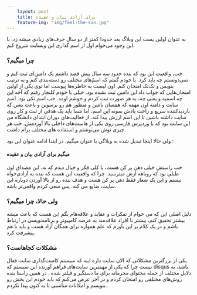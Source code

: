 ```yaml
---
    layout: post
    title: برای آزادی بیان و عقیده
    feature-img: "img/feel-the-sun.jpg"
---
```

به عنوان اولین پست این وبلاگ بعد حدودا کمتر از دو سال حرف‌های زیادی میشه زد، با این وجود می‌خوام اول از اسم گذاری این وبسایت شروع کنم. 

### چرا میگیم؟

خب،‌ واقعیت این بود که بنده حدود سه سال پیش قصد داشتم یک دامین‌ای ثبت کنم و نمی‌دونستم چه باید کرد. با خودم گفتم که اسم‌ّهای مختلف رو دسته‌بندی کنم و به ترتیب بنویس و تک‌تک امتحان کنم. اون لیست به خاطره‌ها پیوست اما توی یکی از اولین امتحان‌هایی که جواب داد این دامین ثبت نشده بود. خیلی با خودم کلنجار رفتم که آخه این چه اسمیه و یعنی چه، به هر صورت ثبت کردم و خوشم اومد. خب اسم تکی بود. اسم سایت و دامنه اون مهمه که همسان باشن و منظور هم رو برسونن و باعث بشن که بازدیدکننده سریع و راحت یادش بمونه این اسم، اما شما باید یک هدفی از ثبت و کار روی سایت داشته باشین تا این اسم ارزش پیدا کنه.
از فعالیت‌های دوران ابتدای دانشگاه من این سایت بود که با وردپرس فارسی روی یکی از هاست‌های داخلی بالا آوردمش. خب هر چیزی توش می‌نوشتم و استفاده های مختلف برام داشت.

ولی حالا اینجا تبدیل شده به وبلاگی با عنوان میگیم،‌ در ابتدا ادامه عنوان این بود : 

#### میگیم برای آزادی بیان و عقیده

خب راستش خیلی دهن پر کن هست، با کلی فکر و خیال دیدم که نه. این مصداق اون طبلی بود که روباهه ازش میترسید. 
چرا که واقعیت این هست که بنده یه آزادی‌خواه نیستم و این یک شعار فقط دهن پر کن هست و هدف بنده رو از بالا آوردن دوباره این سایت،‌ ضایع می کنه. پس سعی کردم واقعی‌تر باشه.

### ولی حالا،‌ چرا میگیم؟

دلیل اصلی این که می خوام از تفکرات و عقاید و علاقه‌هام بگم این هست که باعث میشه بیشتر تحقیق کنم، بیشتر با افراد علاقه‌مند به عرصه کامپیوتر و برنامه‌نویسی در ارتباط باشم و در یک کلام بر این باورم که علم همواره برای همگان آزاد هست و باید با هم پیشرفت کرد. 

### مشکلات کجاهاست؟

یکی از بزرگترین مشکلاتی که الان سایت داره اینه که سیستم کامنت‌گذاری سایت فعال نیست چرا که یکی از مهمترین سایت‌های فراهم آورنده این سیستم که disqus باشد،‌ به دلایل مختلف از جمله محتوای مجرمانه برای ما دستگیر و فیلتر شده .
در همین راستا بنده روش‌های مختلفی رو امتحان کردم و در آخر عرض می‌کنم که باید خودم این بخش رو بنویسم و امکانات مناسبی تا به کنون پیدا نکردم.
